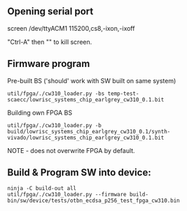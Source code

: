 
## Opening serial port

screen /dev/ttyACM1 115200,cs8,-ixon,-ixoff


"Ctrl-A" then "\" to kill screen.

## Firmware program

Pre-built BS ('should' work with SW built on same system)
```
util/fpga/./cw310_loader.py -bs temp-test-scaecc/lowrisc_systems_chip_earlgrey_cw310_0.1.bit
```

Building own FPGA BS
```
util/fpga/./cw310_loader.py -b build/lowrisc_systems_chip_earlgrey_cw310_0.1/synth-vivado/lowrisc_systems_chip_earlgrey_cw310_0.1.bit
```

NOTE - does not overwrite FPGA by default.

## Build & Program SW into device:

```
ninja -C build-out all
util/fpga/./cw310_loader.py --firmware build-bin/sw/device/tests/otbn_ecdsa_p256_test_fpga_cw310.bin
```

